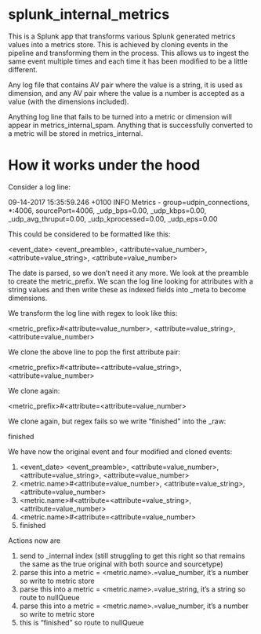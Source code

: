 # splunk_internal_metrics

This is a Splunk app that transforms various Splunk generated metrics values into a metrics store. This is achieved by cloning events in the pipeline and transforming them in the process. This allows us to ingest the same event multiple times and each time it has been modified to be a little different.

Any log file that contains AV pair where the value is a string, it is used as dimension, and any AV pair where the value is a number is accepted as a value (with the dimensions included).

Anything log line that fails to be turned into a metric or dimension will appear in metrics_internal_spam. Anything that is successfully converted to a metric will be stored in metrics_internal.

# How it works under the hood

Consider a log line:

09-14-2017 15:35:59.246 +0100 INFO  Metrics - group=udpin_connections, *:4006, sourcePort=4006, _udp_bps=0.00, _udp_kbps=0.00, _udp_avg_thruput=0.00, _udp_kprocessed=0.00, _udp_eps=0.00

This could be considered to be formatted like this:

<event_date> <event_preamble>, <attribute=value_number>, <attribute=value_string>, <attribute=value_number>
 
The date is parsed, so we don’t need it any more. We look at the preamble to create the metric_prefix. We scan the log line looking for attributes with a string values and then write these as indexed fields into _meta to become dimensions.
 
We transform the log line with regex to look like this:

<metric_prefix>#<attribute=value_number>, <attribute=value_string>, <attribute=value_number>
 
We clone the above line to pop the first attribute pair:

<metric_prefix>#<attribute=<attribute=value_string>, <attribute=value_number>
 
We clone again:

<metric_prefix>#<attribute=<attribute=value_number>
 
We clone again, but regex fails so we write “finished” into the _raw:

finished
 
We have now the original event and four modified and cloned events:
 
1. <event_date> <event_preamble>, <attribute=value_number>, <attribute=value_string>, <attribute=value_number>
2. <metric.name>#<attribute=value_number>, <attribute=value_string>, <attribute=value_number>
3. <metric.name>#<attribute=<attribute=value_string>, <attribute=value_number>
4. <metric.name>#<attribute=<attribute=value_number>
5. finished
 
Actions now are
 
1. send to _internal index (still struggling to get this right so that remains the same as the true original with both source and sourcetype)
2. parse this into a metric = <metric.name>.<attribute>=value_number, it’s a number so write to metric store
3. parse this into a metric = <metric.name>.<attribute>=value_string, it’s a string so route to nullQueue
4. parse this into a metric = <metric.name>.<attribute>=value_number, it’s a number so write to metric store
5. this is “finished” so route to nullQueue

